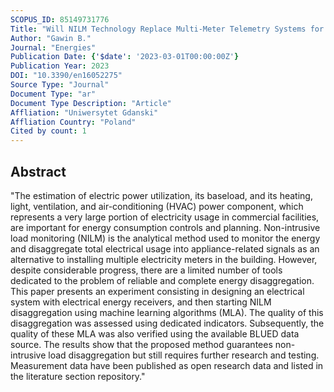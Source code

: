 ```yaml
---
SCOPUS_ID: 85149731776
Title: "Will NILM Technology Replace Multi-Meter Telemetry Systems for Monitoring Electricity Consumption?"
Author: "Gawin B."
Journal: "Energies"
Publication Date: {'$date': '2023-03-01T00:00:00Z'}
Publication Year: 2023
DOI: "10.3390/en16052275"
Source Type: "Journal"
Document Type: "ar"
Document Type Description: "Article"
Affliation: "Uniwersytet Gdanski"
Affliation Country: "Poland"
Cited by count: 1
---
```


## Abstract
"The estimation of electric power utilization, its baseload, and its heating, light, ventilation, and air-conditioning (HVAC) power component, which represents a very large portion of electricity usage in commercial facilities, are important for energy consumption controls and planning. Non-intrusive load monitoring (NILM) is the analytical method used to monitor the energy and disaggregate total electrical usage into appliance-related signals as an alternative to installing multiple electricity meters in the building. However, despite considerable progress, there are a limited number of tools dedicated to the problem of reliable and complete energy disaggregation. This paper presents an experiment consisting in designing an electrical system with electrical energy receivers, and then starting NILM disaggregation using machine learning algorithms (MLA). The quality of this disaggregation was assessed using dedicated indicators. Subsequently, the quality of these MLA was also verified using the available BLUED data source. The results show that the proposed method guarantees non-intrusive load disaggregation but still requires further research and testing. Measurement data have been published as open research data and listed in the literature section repository."
